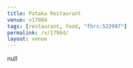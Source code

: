 ```yaml
---
title: Pataka Restaurant
venue: v17984
tags: [restaurant, food, "fhrs:522997"]
permalink: /v/17984/
layout: venue
---
```

null